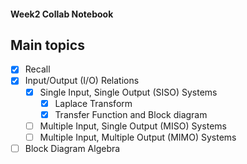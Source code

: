 #### Week2 Collab Notebook

Main topics
--------------------------------
- [x] Recall
- [x] Input/Output (I/O) Relations
  - [x] Single Input, Single Output (SISO) Systems
      - [x] Laplace Transform
      - [x] Transfer Function and Block diagram
  - [ ] Multiple Input, Single Output (MISO) Systems
  - [ ] Multiple Input, Multiple Output (MIMO) Systems
- [ ] Block Diagram Algebra
